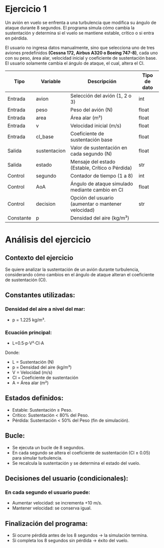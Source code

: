 # Ejercicio 1 

Un avión en vuelo se enfrenta a una turbulencia que modifica su ángulo de ataque durante 8 segundos.
El programa simula cómo cambia la sustentación y determina si el vuelo se mantiene estable, crítico o si entra en pérdida.

El usuario no ingresa datos manualmente, sino que selecciona uno de tres aviones predefinidos **(Cessna 172, Airbus A320 o Boeing 747-8)**, cada uno con su peso, área alar, velocidad inicial y coeficiente de sustentación base. El usuario solamente cambia el ángulo de ataque, el cual, altera el Cl.

| Tipo    | Variable       | Descripción                                      |Tipo de dato|
| ------- | -------------- | -------------------------------------------------| -----------|
| Entrada | avion        | Selección del avión (1, 2 o 3)                     | int        |
| Entrada | peso         | Peso del avión (N)                                 | float      |
| Entrada | area         | Área alar (m²)                                     | float      |
| Entrada | v            | Velocidad inicial (m/s)                            | float      |
| Entrada | cl_base      | Coeficiente de sustentación base                   | float      |
| Salida  | sustentacion | Valor de sustentación en cada segundo (N)          | float      |
| Salida  | estado       | Mensaje del estado (Estable, Crítico o Pérdida)    | str        |
| Control | segundo      | Contador de tiempo (1 a 8)                         | int        |
| Control | AoA          | Ángulo de ataque simulado mediante cambio en Cl    | float      |
| Control | decision     | Opción del usuario (aumentar o mantener velocidad) | str        |
|Constante|p             | Densidad del aire (kg/m³)   
# Análisis del ejercicio

## Contexto del ejercicio
Se quiere analizar la sustentación de un avión durante turbulencia, considerando cómo cambios en el ángulo de ataque alteran el coeficiente de sustentación (Cl).

## Constantes utilizadas:
### Densidad del aire a nivel del mar: 
- p = 1.225 kg/m³.
### Ecuación principal:
- L=0.5⋅p⋅V²⋅Cl⋅A

Donde:
- L = Sustentación (N)
- p = Densidad del aire (kg/m³)
- V = Velocidad (m/s)
- Cl = Coeficiente de sustentación
- A = Área alar (m²)

## Estados definidos:
- Estable: Sustentación ≥ Peso.
- Crítico: Sustentación < 80% del Peso.
- Pérdida: Sustentación < 50% del Peso (fin de simulación).

## Bucle:
- Se ejecuta un bucle de 8 segundos.
- En cada segundo se altera el coeficiente de sustentación (Cl ± 0.05) para simular turbulencia.
- Se recalcula la sustentación y se determina el estado del vuelo.

## Decisiones del usuario (condicionales):

### En cada segundo el usuario puede:
- Aumentar velocidad: se incrementa +10 m/s.
- Mantener velocidad: se conserva igual.

## Finalización del programa:
- Si ocurre pérdida antes de los 8 segundos → la simulación termina.
- Si completa los 8 segundos sin pérdida → éxito del vuelo.